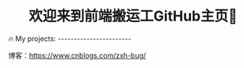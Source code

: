 <!-- ### 欢迎来到前端嚣张农民GitHub主页 👋 -->

<h1 align="center">欢迎来到前端搬运工GitHub主页👋</h1>
🔥 My projects:
-----------------------

博客：https://www.cnblogs.com/zxh-bug/


